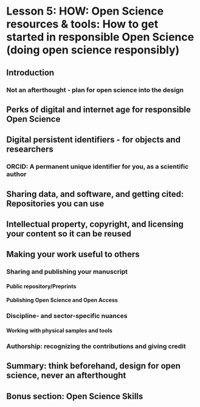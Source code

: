 # Lesson 5: HOW: Open Science resources & tools: How to get started in responsible Open Science (doing open science responsibly)

## Introduction

### Not an afterthought - plan for open science into the design

## Perks of digital and internet age for responsible Open Science

## Digital persistent identifiers - for objects and researchers

### ORCID: A permanent unique identifier for you, as a scientific author

## Sharing data, and software, and getting cited: Repositories you can use

## Intellectual property, copyright, and licensing your content so it can be reused

## Making your work useful to others

### Sharing and publishing your manuscript

#### Public repository/Preprints

#### Publishing Open Science and Open Access

### Discipline- and sector-specific nuances

#### Working with physical samples and tools

### Authorship: recognizing the contributions and giving credit

## Summary: think beforehand, design for open science, never an afterthought

## Bonus section: Open Science Skills
